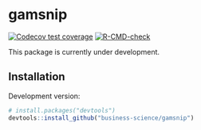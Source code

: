 
<!-- README.md is generated from README.Rmd. Please edit that file -->

# gamsnip

<!-- badges: start -->

[![Codecov test
coverage](https://codecov.io/gh/business-science/gamsnip/branch/master/graph/badge.svg)](https://codecov.io/gh/business-science/gamsnip?branch=master)
[![R-CMD-check](https://github.com/business-science/gamsnip/workflows/R-CMD-check/badge.svg)](https://github.com/business-science/gamsnip/actions)
<!-- badges: end -->

This package is currently under development.

## Installation

Development version:

``` r
# install.packages("devtools")
devtools::install_github("business-science/gamsnip")
```
